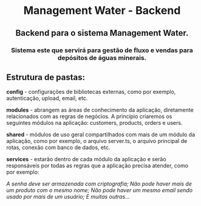 <h1 align="center"> Management Water - Backend </h1>

<h2 align="center">Backend para o sistema Management Water.</h2>
<h3 align="center">Sistema este que servirá para gestão de fluxo e vendas para depósitos de águas minerais.</h3>

## Estrutura de pastas:

<strong>config</strong> - configurações de bibliotecas externas, como por exemplo, autenticação, upload, email, etc.

<strong>modules</strong> - abrangem as áreas de conhecimento da aplicação, diretamente relacionados com as regras de negócios. A princípio criaremos os seguintes módulos na aplicação: customers, products, orders e users.

<strong>shared</strong> - módulos de uso geral compartilhados com mais de um módulo da aplicação, como por exemplo, o arquivo server.ts, o arquivo principal de rotas, conexão com banco de dados, etc.

<strong>services</strong> - estarão dentro de cada módulo da aplicação e serão responsáveis por todas as regras que a aplicação precisa atender, como por exemplo:

<p >
  <i>A senha deve ser armazenada com criptografia;
  Não pode haver mais de um produto com o mesmo nome;
  Não pode haver um mesmo email sendo usado por mais de um usuário;
  E muitas outras...</i>
</p>

